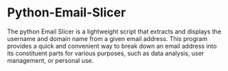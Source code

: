 # Python-Email-Slicer
The python Email Slicer is a lightweight script that extracts and displays the username and domain name from a given email address. This program provides a quick and convenient way to break down an email address into its constituent parts for various purposes, such as data analysis, user management, or personal use.
